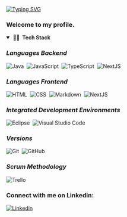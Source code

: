 [![Typing SVG](https://readme-typing-svg.demolab.com/?lines=Hi,+my+name+is+Robert+Young)](https://git.io/typing-svg)

### Welcome to my profile.

<details open="open">
<summary><b>&nbsp;👨‍💻 &nbsp;Tech Stack</b></summary>
 
  
### _**Languages Backend**_<!-- Languages Backend -->
![Java](https://img.shields.io/badge/-Java-red?style=flat&logo=java&logoColor=FFFFFF)&nbsp;
![JavaScript](https://img.shields.io/badge/-JavaScript-F7DF1E?style=flat&logo=javascript&logoColor=000000)&nbsp;
![TypeScript](https://img.shields.io/badge/-TypeScript-3178C6?style=flat&logo=TypeScript&logoColor=FFFFFF)&nbsp;
![NextJS](https://img.shields.io/badge/next.js-000000?style=for-the-badge&logo=nextdotjs&logoColor=white)


### _**Languages Frontend**_<!-- Languages Frontend -->  
![HTML](https://img.shields.io/badge/-HTML-E44D26?style=flat&logo=HTML5&logoColor=FFFFFF)&nbsp;
![CSS](https://img.shields.io/badge/-CSS-1B73BA?style=flat&logo=CSS3&logoColor=FFFFFF)&nbsp;
![Markdown](https://img.shields.io/badge/-Markdown-FFFFFF?style=flat&logo=markdown&logoColor=000000)&nbsp;
![NextJS](https://img.shields.io/badge/next.js-000000?style=for-the-badge&logo=nextdotjs&logoColor=white)
  
### _**Integrated Development Environments**_<!-- IDS -->
![Eclipse](https://img.shields.io/badge/-Eclipse-2D2056?style=flat&logo=eclipse&logoColor=FFFFFF)&nbsp;
![Visual Studio Code](https://img.shields.io/badge/-Visual%20Studio%20Code-26B1F2?style=flat&logo=visual-studio-code&logoColor=FFFFFF)&nbsp;
  
  
### _**Versions**_<!-- Versions -->
![Git](https://img.shields.io/badge/-Git-F14F32?style=flat&logo=git&logoColor=FFFFFF)&nbsp;
![GitHub](https://img.shields.io/badge/-GitHub-FFFFFF?style=flat&logo=github&logoColor=000000)&nbsp;
 
  
### _**Scrum Methodology**_ <!-- Scrum Methodology -->
![Trello](https://img.shields.io/badge/-Trello-0079BF?style=flat&logo=trello&logoColor=FFFFFF)&nbsp;

### Connect with me on Linkedin: 
[![Linkedin](https://img.shields.io/badge/LinkedIn-0077B5?style=for-the-badge&logo=linkedin&logoColor=white)](https://www.linkedin.com/in/robert-young-dev/)
